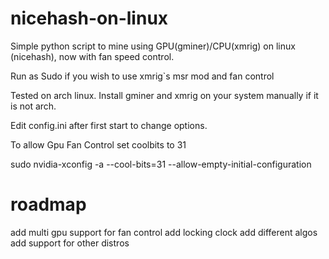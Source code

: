 # nicehash-on-linux
Simple python script to mine using GPU(gminer)/CPU(xmrig) on linux (nicehash), now with fan speed control.

Run as Sudo if you wish to use xmrig`s msr mod and fan control

Tested on arch linux. Install gminer and xmrig on your system manually if it is not arch.

Edit config.ini after first start to change options.

To allow Gpu Fan Control set coolbits to 31

sudo nvidia-xconfig -a --cool-bits=31 --allow-empty-initial-configuration


# roadmap
add multi gpu support for fan control
add locking clock
add different algos
add support for other distros
